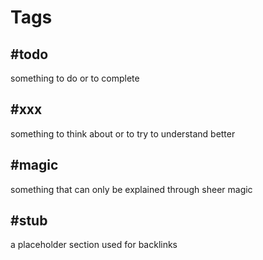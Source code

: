 # Tags

## #todo

something to do or to complete

## #xxx

something to think about or to try to understand better

## #magic

something that can only be explained through sheer magic

## #stub

a placeholder section used for backlinks
